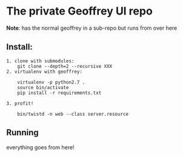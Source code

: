 # The private Geoffrey UI repo

**Note**: has the normal geoffrey in a sub-repo but runs from over here

## Install:

    1. clone with submodules:
        git clone --depth=2 --recursive XXX
    2. virtualenv with geoffrey:

        virtualenv -p python2.7 .
        source bin/activate
        pip install -r requirements.txt

    3. profit!

        bin/twistd -n web --class server.resource

## Running

everything goes from here!

